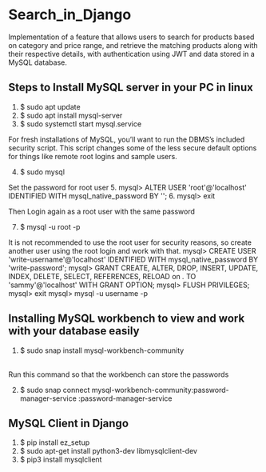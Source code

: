 # Search_in_Django
Implementation of a feature that allows users to search for products based on category and price range, and retrieve the matching products along with their respective details, with authentication using JWT and data stored in a MySQL database.

## Steps to Install MySQL server in your PC in linux
1. $ sudo apt update 
2. $ sudo apt install mysql-server
3. $ sudo systemctl start mysql.service

For fresh installations of MySQL, you’ll want to run the DBMS’s included security script. This script changes some of the less secure default options for things like remote root logins and sample users.

4. $ sudo mysql

Set the password for root user
5. mysql> ALTER USER 'root'@'localhost' IDENTIFIED WITH mysql_native_password BY '<any-password>';
6. mysql> exit

Then Login again as a root user with the same password

7. $ mysql -u root -p

It is not recommended to use the root user for security reasons, so create another user using the root login and work with that.
mysql> CREATE USER 'write-username'@'localhost' IDENTIFIED WITH mysql_native_password BY 'write-password';
mysql> GRANT CREATE, ALTER, DROP, INSERT, UPDATE, INDEX, DELETE, SELECT, REFERENCES, RELOAD on *.* TO 'sammy'@'localhost' WITH GRANT OPTION;
mysql> FLUSH PRIVILEGES;
mysql> exit
mysql> mysql -u username -p


## Installing MySQL workbench to view and work with your database easily

1. $ sudo snap install mysql-workbench-community
<br>
Run this command so that the workbench can store the passwords

2. $ sudo snap connect mysql-workbench-community:password-manager-service :password-manager-service


## MySQL Client in Django
1. $ pip install ez_setup
2. $ sudo apt-get install python3-dev libmysqlclient-dev
3. $ pip3 install mysqlclient
